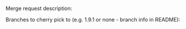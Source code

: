 Merge request description:


Branches to cherry pick to (e.g. 1.9.1 or none - branch info in README):

